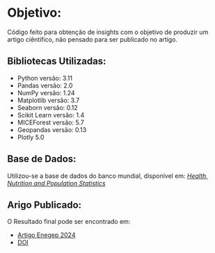 # **Objetivo:**

Código feito para obtenção de insights com o objetivo de produzir um artigo ciêntifico, não pensado para ser publicado no artigo.

## **Bibliotecas Utilizadas:**

* Python versão: 3.11
* Pandas versão: 2.0
* NumPy versão: 1.24
* Matplotlib versão: 3.7
* Seaborn versão: 0.12
* Scikit Learn versão: 1.4
* MICEForest versão: 5.7
* Geopandas versão: 0.13
* Plotly 5.0

## **Base de Dados:**

Utilizou-se a base de dados do banco mundial, disponível em: 
[ *Health, Nutrition and Population Statistics* ](https://datacatalog.worldbank.org/search/dataset/0037652/Health-Nutrition-and-Population-Statistics)

## **Arigo Publicado:**

O Resultado final pode ser encontrado em:
* [Artigo Enegep 2024](https://abepro.org.br/publicacoes/artigo.asp?e=enegep&a=2024&c=47859)
* [DOI](10.14488/enegep2024_tn_st_413_2034_47859)
